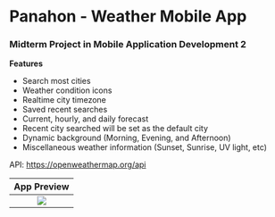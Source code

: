 # Panahon - Weather Mobile App

### Midterm Project in Mobile Application Development 2

**Features**

- Search most cities
- Weather condition icons
- Realtime city timezone
- Saved recent searches
- Current, hourly, and daily forecast
- Recent city searched will be set as the default city
- Dynamic background (Morning, Evening, and Afternoon)
- Miscellaneous weather information (Sunset, Sunrise, UV light, etc)

API: https://openweathermap.org/api

|       App Preview       |
| :---------------------: |
| ![](panahon-output.gif) |
